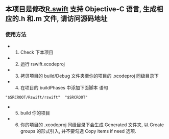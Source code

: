 ## 本项目是修改[R.swift](https://github.com/mac-cain13/R.swift) 支持 Objective-C 语言, 生成相应的.h 和.m 文件, 请访问源码地址


### 使用方法
* 1. Check 下本项目
* 2. 运行 rswift.xcodeproj 
* 3. 拷贝项目的 build/Debug 文件夹至你的项目的 .xcodeproj 同级目录下
* 4. 在项目的 buildPhases 中添加下面脚本 语句

```
"$SRCROOT/Rswift/rswift"  "$SRCROOT"

```

* 5. build 你的项目
* 6. 你的项目的 .xcodeproj 同级目录下会生成 Generated 文件夹, 以 Greate groups 的形式引入, 并不要勾选 Copy items if need 选项.
